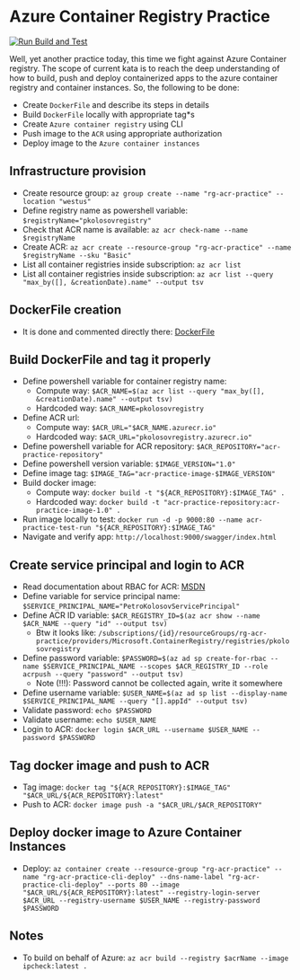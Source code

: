 # Azure Container Registry Practice

[![Run Build and Test](https://github.com/kolosovpetro/ACRPractice.AZ204/actions/workflows/run-build-and-test-dotnet.yml/badge.svg)](https://github.com/kolosovpetro/ACRPractice.AZ204/actions/workflows/run-build-and-test-dotnet.yml)

Well, yet another practice today, this time we fight against Azure Container registry.
The scope of current kata is to reach the deep understanding of how to build, push and deploy containerized apps to the
azure container registry and container instances.
So, the following to be done:

- Create `DockerFile` and describe its steps in details
- Build `DockerFile` locally with appropriate tag*s
- Create `Azure container registry` using CLI
- Push image to the `ACR` using appropriate authorization
- Deploy image to the `Azure container instances`

## Infrastructure provision

- Create resource group: `az group create --name "rg-acr-practice" --location "westus"`
- Define registry name as powershell variable: `$registryName="pkolosovregistry"`
- Check that ACR name is available: `az acr check-name --name $registryName`
- Create ACR: `az acr create --resource-group "rg-acr-practice" --name $registryName --sku "Basic"`
- List all container registries inside subscription: `az acr list`
- List all container registries inside subscription: `az acr list --query "max_by([], &creationDate).name" --output tsv`

## DockerFile creation

- It is done and commented directly
  there: [DockerFile](https://github.com/kolosovpetro/ACRPractice.AZ204/blob/master/ACRPractice.AZ204/Dockerfile)

## Build DockerFile and tag it properly

- Define powershell variable for container registry name:
    - Compute way: `$ACR_NAME=$(az acr list --query "max_by([], &creationDate).name" --output tsv)`
    - Hardcoded way: `$ACR_NAME=pkolosovregistry`
- Define ACR url:
    - Compute way: `$ACR_URL="$ACR_NAME.azurecr.io"`
    - Hardcoded way: `$ACR_URL="pkolosovregistry.azurecr.io"`
- Define powershell variable for ACR repository: `$ACR_REPOSITORY="acr-practice-repository"`
- Define powershell version variable: `$IMAGE_VERSION="1.0"`
- Define image tag: `$IMAGE_TAG="acr-practice-image-$IMAGE_VERSION"`
- Build docker image:
    - Compute way: `docker build -t "${ACR_REPOSITORY}:$IMAGE_TAG" .`
    - Hardcoded way: `docker build -t "acr-practice-repository:acr-practice-image-1.0" .`
- Run image locally to test: `docker run -d -p 9000:80 --name acr-practice-test-run "${ACR_REPOSITORY}:$IMAGE_TAG"`
- Navigate and verify app: `http://localhost:9000/swagger/index.html`

## Create service principal and login to ACR

- Read documentation about RBAC for
  ACR: [MSDN](https://docs.microsoft.com/en-us/azure/container-registry/container-registry-roles?tabs=azure-cli)
- Define variable for service principal name: `$SERVICE_PRINCIPAL_NAME="PetroKolosovServicePrincipal"`
- Define ACR ID variable: `$ACR_REGISTRY_ID=$(az acr show --name $ACR_NAME --query "id" --output tsv)`
    - Btw it looks
      like: `/subscriptions/{id}/resourceGroups/rg-acr-practice/providers/Microsoft.ContainerRegistry/registries/pkolosovregistry`
- Define password
  variable: `$PASSWORD=$(az ad sp create-for-rbac --name $SERVICE_PRINCIPAL_NAME --scopes $ACR_REGISTRY_ID --role acrpush --query "password" --output tsv)`
    - Note (!!!): Password cannot be collected again, write it somewhere
- Define username
  variable: `$USER_NAME=$(az ad sp list --display-name $SERVICE_PRINCIPAL_NAME --query "[].appId" --output tsv)`
- Validate password: `echo $PASSWORD`
- Validate username: `echo $USER_NAME`
- Login to ACR: `docker login $ACR_URL --username $USER_NAME --password $PASSWORD`

## Tag docker image and push to ACR

- Tag image: `docker tag "${ACR_REPOSITORY}:$IMAGE_TAG" "$ACR_URL/${ACR_REPOSITORY}:latest"`
- Push to ACR: `docker image push -a "$ACR_URL/$ACR_REPOSITORY"`

## Deploy docker image to Azure Container Instances

- Deploy:
  `az container create --resource-group "rg-acr-practice" --name "rg-acr-practice-cli-deploy" --dns-name-label "rg-acr-practice-cli-deploy" --ports 80 --image "$ACR_URL/${ACR_REPOSITORY}:latest" --registry-login-server $ACR_URL --registry-username $USER_NAME --registry-password $PASSWORD`

## Notes

- To build on behalf of Azure: `az acr build --registry $acrName --image ipcheck:latest .`